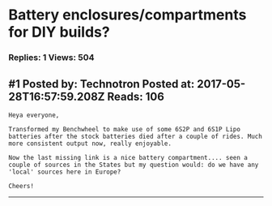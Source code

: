 # Battery enclosures/compartments for DIY builds?

### Replies: 1 Views: 504

## \#1 Posted by: Technotron Posted at: 2017-05-28T16:57:59.208Z Reads: 106

```
Heya everyone,

Transformed my Benchwheel to make use of some 6S2P and 6S1P Lipo batteries after the stock batteries died after a couple of rides. Much more consistent output now, really enjoyable.

Now the last missing link is a nice battery compartment.... seen a couple of sources in the States but my question would: do we have any 'local' sources here in Europe?

Cheers!
```

---

